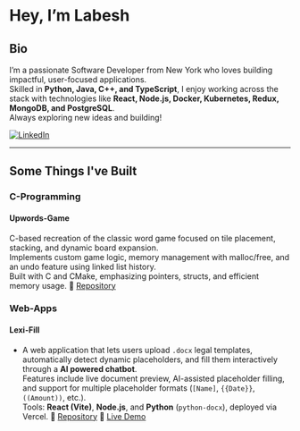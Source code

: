 # Hey, I’m Labesh

## Bio  
I’m a passionate Software Developer from New York who loves building impactful, user-focused applications.  
Skilled in **Python, Java, C++, and TypeScript**, I enjoy working across the stack with technologies like **React, Node.js, Docker, Kubernetes, Redux, MongoDB, and PostgreSQL**.  
Always exploring new ideas and building!

[![LinkedIn](https://img.shields.io/badge/LinkedIn-Connect-blue)](http://www.linkedin.com/in/labesh-baral-0787a0204)  

---

## Some Things I've Built  



### **C-Programming**  
#### **Upwords-Game**  
C-based recreation of the classic word game focused on tile placement, stacking, and dynamic board expansion.  
Implements custom game logic, memory management with malloc/free, and an undo feature using linked list history.  
Built with C and CMake, emphasizing pointers, structs, and efficient memory usage.
  🔗 [Repository](https://github.com/labeshbaral1/UpwardsGame?tab=readme-ov-file)


### **Web-Apps**  
#### **Lexi-Fill**  
- A web application that lets users upload `.docx` legal templates, automatically detect dynamic placeholders, and fill them interactively through a **AI powered chatbot**.  
Features include live document preview, AI-assisted placeholder filling, and support for multiple placeholder formats (`[Name]`, `{{Date}}`, `((Amount))`, etc.).  
Tools: **React (Vite)**, **Node.js**, and **Python** (`python-docx`), deployed via Vercel. 
  🔗 [Repository](https://github.com/labeshbaral1/lexi-fill?tab=readme-ov-file)
  🔗 [Live Demo](https://lexi-fill.vercel.app)

